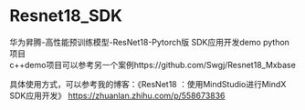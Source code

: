 # Resnet18_SDK
华为昇腾-高性能预训练模型-ResNet18-Pytorch版 SDK应用开发demo python项目<br>
c++demo项目可以参考另一个案例https://github.com/Swgj/Resnet18_Mxbase <br>

具体使用方式，可以参考我的博客：《ResNet18 ：使用MindStudio进行MindX SDK应用开发》 https://zhuanlan.zhihu.com/p/558673836
